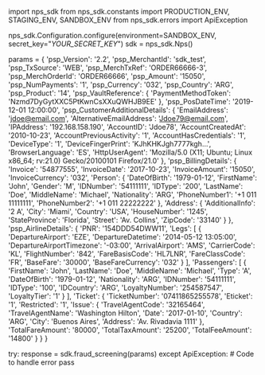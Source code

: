 import nps_sdk
from nps_sdk.constants import PRODUCTION_ENV, STAGING_ENV, SANDBOX_ENV
from nps_sdk.errors import ApiException

nps_sdk.Configuration.configure(environment=SANDBOX_ENV,
                            secret_key="_YOUR_SECRET_KEY_")
sdk = nps_sdk.Nps()

params = {
    'psp_Version': '2.2',
    'psp_MerchantId': 'sdk_test',
    'psp_TxSource': 'WEB',
    'psp_MerchTxRef': 'ORDER66666-3',
    'psp_MerchOrderId': 'ORDER66666',
    'psp_Amount': '15050',
    'psp_NumPayments': '1',
    'psp_Currency': '032',
    'psp_Country': 'ARG',
    'psp_Product': '14',
    'psp_VaultReference': {
        'PaymentMethodToken': 'Nzmd7DyGytXXC5PtKwnCsXXuQWHJB9EE'
    },
    'psp_PosDateTime': '2019-12-01 12:00:00',
    'psp_CustomerAdditionalDetails': {
        'EmailAddress': 'jdoe@email.com',
        'AlternativeEmailAddress': 'Jdoe79@email.com',
        'IPAddress': '192.168.158.190',
        'AccountID': 'Jdoe78',
        'AccountCreatedAt': '2010-10-23',
        'AccountPreviousActivity': '1',
        'AccountHasCredentials': '1',
        'DeviceType': '1',
        'DeviceFingerPrint': 'KJhKHKJgh7777kgh...',
        'BrowserLanguage': 'ES',
        'HttpUserAgent': 'Mozilla/5.0 (X11; Ubuntu; Linux x86_64; rv:21.0) Gecko/20100101 Firefox/21.0'
    },
    'psp_BillingDetails': {
        'Invoice': '54877555',
        'InvoiceDate': '2017-10-23',
        'InvoiceAmount': '15050',
        'InvoiceCurrency': '032',
        'Person': {
            'DateOfBirth': '1979-01-12',
            'FirstName': 'John',
            'Gender': 'M',
            'IDNumber': '54111111',
            'IDType': '200',
            'LastName': 'Doe',
            'MiddleName': 'Michael',
            'Nationality': 'ARG',
            'PhoneNumber1': '+1 011 11111111',
            'PhoneNumber2': '+1 011 22222222'
            },
        'Address': {
            'AdditionalInfo': '2 A',
            'City': 'Miami',
            'Country': 'USA',
            'HouseNumber': '1245',
            'StateProvince': 'Florida',
            'Street': 'Av. Collins',
            'ZipCode': '33140'
            }
    },
    'psp_AirlineDetails': {
        'PNR': '154DDD54DWW11',
        'Legs': [
            {
                'DepartureAirport': 'EZE',
                'DepartureDatetime': '2014-05-12 13:05:00',
                'DepartureAirportTimezone': '-03:00',
                'ArrivalAirport': 'AMS',
                'CarrierCode': 'KL',
                'FlightNumber': '842',
                'FareBasisCode': 'HL7LNR',
                'FareClassCode': 'FR',
                'BaseFare': '30000',
                'BaseFareCurrency': '032'
            }
        ],
        'Passengers': [
            {
                'FirstName': 'John',
                'LastName': 'Doe',
                'MiddleName': 'Michael',
                'Type': 'A',
                'DateOfBirth': '1979-01-12',
                'Nationality': 'ARG',
                'IDNumber': '54111111',
                'IDType': '100',
                'IDCountry': 'ARG',
                'LoyaltyNumber': '254587547',
                'LoyaltyTier': '1'
            }
        ],
        'Ticket': {
            'TicketNumber': '07411865255578',
            'Eticket': '1',
            'Restricted': '1',
            'Issue': {
                'TravelAgentCode': '32165464',
                'TravelAgentName': 'Washington Hilton',
                'Date': '2017-01-10',
                'Country': 'ARG',
                'City': 'Buenos Aires',
                'Address': 'Av. Rivadavia 1111'
                    },
            'TotalFareAmount': '80000',
            'TotalTaxAmount': '25200',
            'TotalFeeAmount': '14800'
            }
    }
}

try: 
    response = sdk.fraud_screening(params) 
except ApiException: 
    # Code to handle error 
    pass 
